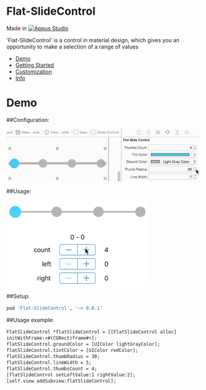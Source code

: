 Flat-SlideControl
=====================

Made in [![Appus Studio](https://github.com/appus-studio/Appus-Splash/blob/master/image/logo.png)](http://appus.pro)

'Flat-SlideControl' is a control in material design, which gives you an opportunity to make a selection of a range of values

* [Demo](#demo)
* [Getting Started](#getting-started)
* [Customization](#customization)
* [Info](#info)

# Demo

##Configuration:

![](https://github.com/CrazyRA2Ivan/Test/blob/qweqwe/storyboardConfig.gif)

##Usage:

![](https://github.com/CrazyRA2Ivan/Test/blob/qweqwe/usage.gif)

##Setup:
```Ruby
pod 'Flat-SlideControl', '~> 0.0.1'
```

##Usage example:

    FlatSlideControl *flatSlideControl = [[FlatSlideControl alloc] initWithFrame:<#(CGRect)frame#>];
    flatSlideControl.groundColor = [UIColor lightGrayColor];
    flatSlideControl.tintColor = [UIColor redColor];
    flatSlideControl.thumbRadius = 30;
    flatSlideControl.lineWidth = 5;
    flatSlideControl.thumbsCount = 4;
    [flatSlideControl setLeftValue:1 rightValue:2];
    [self.view addSubview:flatSlideControl];
